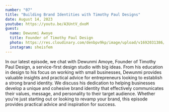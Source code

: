 ```yaml
---
number: "07"
title: "Building Brand Identities with Timothy Paul Designs"
date: August 14, 2023
youtube: https://youtu.be/A3UntV_dxoM
guest:
  name: Dewunmi Awoye
  title: Founder of Timothy Paul Design
  photo: https://res.cloudinary.com/denbpv9kp/image/upload/v1692031386/PHOTO-2023-08-13-21-56-46_skrnmv.jpg
  instagram: sheisfem
---
```


In our latest episode, we chat with Dewunmi Amoye, Founder of Timothy Paul Design, a service-first design studio with big ideas. From his education in design to his focus on working with small businesses, Dewunmi provides valuable insights and practical advice for entrepreneurs looking to establish a strong brand identity. We discuss his dedication to helping businesses develop a unique and cohesive brand identity that effectively communicates their values, message, and personality to their target audience. Whether you're just starting out or looking to revamp your brand, this episode provides practical advice and inspiration for success.
